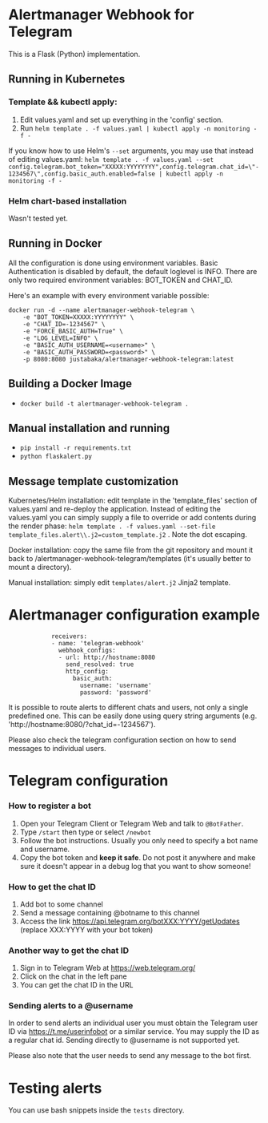 # Alertmanager Webhook for Telegram
This is a Flask (Python) implementation.

## Running in Kubernetes
### Template && kubectl apply:
1. Edit values.yaml and set up everything in the 'config' section.
2. Run `helm template . -f values.yaml | kubectl apply -n monitoring -f -`

If you know how to use Helm's `--set` arguments, you may use that instead of editing values.yaml: `helm template . -f values.yaml --set config.telegram.bot_token="XXXXX:YYYYYYYY",config.telegram.chat_id=\"-1234567\",config.basic_auth.enabled=false | kubectl apply -n monitoring -f -`

### Helm chart-based installation
Wasn't tested yet.

## Running in Docker
All the configuration is done using environment variables. Basic Authentication is disabled by default, the default loglevel is INFO. There are only two required environment variables: BOT_TOKEN and CHAT_ID. 
  
  Here's an example with every environment variable possible:

    docker run -d --name alertmanager-webhook-telegram \
    	-e "BOT_TOKEN=XXXXX:YYYYYYYY" \
    	-e "CHAT_ID=-1234567" \
    	-e "FORCE_BASIC_AUTH=True" \
    	-e "LOG_LEVEL=INFO" \
    	-e "BASIC_AUTH_USERNAME=<username>" \
    	-e "BASIC_AUTH_PASSWORD=<password>" \
    	-p 8080:8080 justabaka/alertmanager-webhook-telegram:latest

## Building a Docker Image 
* `docker build -t alertmanager-webhook-telegram .`

## Manual installation and running
* `pip install -r requirements.txt`
* `python flaskalert.py`

## Message template customization
Kubernetes/Helm installation: edit template in the 'template_files' section of values.yaml and re-deploy the application.
Instead of editing the values.yaml you can simply supply a file to override or add contents during the render phase: `helm template . -f values.yaml --set-file template_files.alert\\.j2=custom_template.j2` . Note the dot escaping.

Docker installation: copy the same file from the git repository and mount it back to /alertmanager-webhook-telegram/templates (it's usually better to mount a directory).

Manual installation: simply edit `templates/alert.j2` Jinja2 template.

Alertmanager configuration example
==================================

                receivers:
                - name: 'telegram-webhook'
                  webhook_configs:
                  - url: http://hostname:8080
                    send_resolved: true
                    http_config:
                      basic_auth:
                        username: 'username'
                        password: 'password'

It is possible to route alerts to different chats and users, not only a single predefined one. This can be easily done using query string arguments (e.g. 'http://hostname:8080/?chat_id=-1234567').

Please also check the telegram configuration section on how to send messages to individual users.

Telegram configuration
==================================

### How to register a bot
1. Open your Telegram Client or Telegram Web and talk to `@BotFather`.
2. Type `/start` then type or select `/newbot`
3. Follow the bot instructions. Usually you only need to specify a bot name and username.
4. Copy the bot token and **keep it safe**. Do not post it anywhere and make sure it doesn't appear in a debug log that you want to show someone!

### How to get the chat ID
1. Add bot to some channel
2. Send a message containing @botname to this channel
3. Access the link https://api.telegram.org/botXXX:YYYY/getUpdates (replace XXX:YYYY with your bot token)

### Another way to get the chat ID
1. Sign in to Telegram Web at https://web.telegram.org/
2. Click on the chat in the left pane
3. You can get the chat ID in the URL

### Sending alerts to a @username
In order to send alerts an individual user you must obtain the Telegram user ID via https://t.me/userinfobot or a similar service. You may supply the ID as a regular chat id. Sending directly to @username is not supported yet.

Please also note that the user needs to send any message to the bot first.

Testing alerts
===============
You can use bash snippets inside the `tests` directory.
